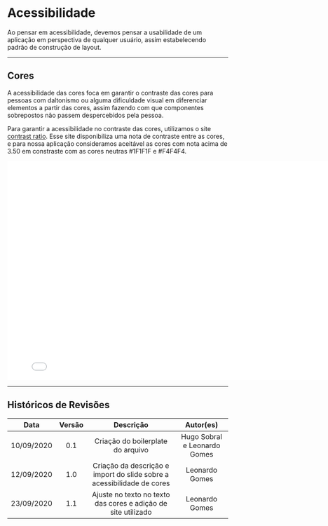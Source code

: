 # Acessibilidade

Ao pensar em acessibilidade, devemos pensar a usabilidade de um aplicação em perspectiva de qualquer usuário, assim estabelecendo padrão de construção de layout.

---

## Cores

A acessibilidade das cores foca em garantir o contraste das cores para pessoas com daltonismo ou alguma dificuldade visual em diferenciar elementos a partir das cores, assim fazendo com que componentes sobrepostos não passem despercebidos pela pessoa.

Para garantir a acessibilidade no contraste das cores, utilizamos o site [contrast ratio](https://contrast-ratio.com/). Esse site disponibiliza uma nota de contraste entre as cores, e para nossa aplicação consideramos aceitável as cores com nota acima de 3.50 em constraste com as cores neutras #1F1F1F e #F4F4F4.

<embed src="./assets/acessibilidade.pdf" width="800px" height="500px" />

---

## Históricos de Revisões

|    Data    | Versão |                               Descrição                                |          Autor(es)           |
| :--------: | :----: | :--------------------------------------------------------------------: | :--------------------------: |
| 10/09/2020 |  0.1   |                   Criação do boilerplate do arquivo                    | Hugo Sobral e Leonardo Gomes |
| 12/09/2020 |  1.0   | Criação da descrição e import do slide sobre a acessibilidade de cores |        Leonardo Gomes        |
| 23/09/2020 |  1.1   |     Ajuste no texto no texto das cores e adição de site utilizado      |        Leonardo Gomes        |
